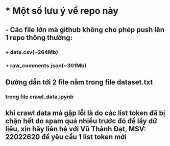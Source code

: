 # * Một số lưu ý về repo này
##   - Các file lớn mà github không cho phép push lên 1 repo thông thường:
### + data.csv(~264Mb) 
### + raw_comments.json(~301Mb)
## Đường dẫn tới 2 file nằm trong file dataset.txt
### trong file crawl_data.ipynb
## khi crawl data mà gặp lỗi là do các list token đã bị chặn hết do spam quá nhiều trước đó để lấy dữ liệu, xin hãy liên hệ với Vũ Thành Đạt, MSV: 22022620 để yêu cầu 1 list token mới
